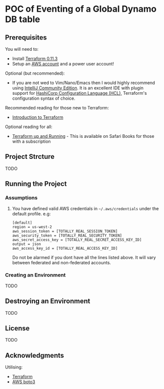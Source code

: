 # POC of Eventing of a Global Dynamo DB table

## Prerequisites

You will need to:
* Install [Terraform 0.11.3](https://www.terraform.io) 
* Setup an [AWS account](https://aws.amazon.com/account/) and a power user account!

Optional (but recommended):
* If you are not wed to Vim/Nano/Emacs then I would highly recommend using [IntelliJ Community Edition](https://www.jetbrains.com/idea/download).
It is an excellent IDE with plugin support for [HashiCorp Configuration Language (HCL),](https://github.com/hashicorp/hcl) 
Terraform's configuration syntax of choice.

Recommended reading for those new to Terraform:
* [Introduction to Terraform](https://www.terraform.io/intro/index.html)

Optional reading for all:
* [Terraform up and Running](https://www.terraformupandrunning.com/) - This is available on Safari Books for those with a subscription

## Project Strcture

TODO

## Running the Project

### Assumptions

1.  You have defined valid AWS credentials in `~/.aws/credentials` under the default profile. e.g:
    ```
    [default]
    region = us-west-2
    aws_session_token = [TOTALLY_REAL_SESSION_TOKEN]
    aws_security_token = [TOTALLY_REAL_SECURITY_TOKEN]
    aws_secret_access_key = [TOTALLY_REAL_SECRET_ACCESS_KEY_ID]
    output = json
    aws_access_key_id = [TOTALLY_REAL_ACCESS_KEY_ID]
    ```
    Do not be alarmed if you dont have all the lines listed above. It will vary between federated and non-federated accounts.

### Creating an Environment

TODO

## Destroying an Environment

TODO

## License

TODO

## Acknowledgments

Utilising:
* [Terraform](https://www.terraform.io)
* [AWS boto3](https://boto3.readthedocs.io/en/latest/)
